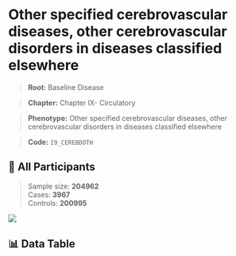 # Other specified cerebrovascular diseases, other cerebrovascular disorders in diseases classified elsewhere

> **Root:** Baseline Disease  

> **Chapter:** Chapter IX- Circulatory  

> **Phenotype:** Other specified cerebrovascular diseases, other cerebrovascular disorders in diseases classified elsewhere  

> **Code:** `I9_CEREBDOTH`

## 🧪 All Participants  
> Sample size: **204962**  
> Cases: **3967**  
> Controls: **200995**
<img src="/Sensitive/Figures/ALL/Incidence/I9_CEREBDOTH.png"/>

## 📊 Data Table
<CsvTableMRF src="/Sensitive/Data/ALL/Incidence/COX_I9_CEREBDOTH.csv"/>

